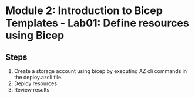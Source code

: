 # Module 2: Introduction to Bicep Templates - Lab01: Define resources using Bicep

## Steps

1. Create a storage account using bicep by executing AZ cli commands in the deploy.azcli file.
2. Deploy resources
3. Review results
